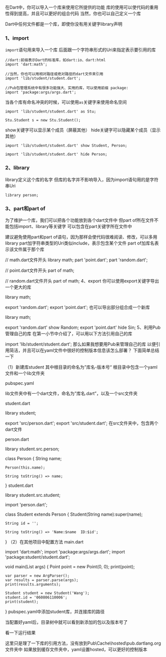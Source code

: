 在Dart中，你可以导入一个库来使用它所提供的功能
库的使用可以使代码的重用性得到提高，并且可以更好的组合代码
当然，你也可以自己定义一个库

Dart中任何文件都是一个库，即使你没有用关键字library声明

### 1、import
```import```语句用来导入一个库
后面跟一个字符串形式的Uri来指定表示要引用的库
```
//dart:前缀表示Dart的标准库，如dart:io、dart:html
import 'dart:math';

//当然，你也可以用相对路径或绝对路径的dart文件来引用
import 'lib/student/student.dart';

//Pub包管理系统中有很多功能强大、实用的库，可以使用前缀 package:
import 'package:args/args.dart';
```
当各个库有命名冲突的时候，可以使用```as```关键字来使用命名空间
```
import 'lib/student/student.dart' as Stu;

Stu.Student s = new Stu.Student();
```
show关键字可以显示某个成员（屏蔽其他）
hide关键字可以隐藏某个成员（显示其他）
```
import 'lib/student/student.dart' show Student, Person;

import 'lib/student/student.dart' hide Person;
```
### 2、library
library定义这个库的名字
但库的名字并不影响导入，因为import语句用的是字符串Uri
```
library person;
```
### 3、part和part of
为了维护一个库，我们可以把各个功能放到各个dart文件中
但part of所在文件不能包括import、library等关键字
可以包含在part关键字所在文件中

建议避免使用part和part of语句，因为那样会使代码很难阅读、修改，可以多用library
part加字符串类型的Uri类似include，表示包含某个文件
part of加库名表示该文件属于那个库

// math.dart文件开头
library math;
part 'point.dart';
part 'random.dart';

// point.dart文件开头
part of math;

// random.dart文件开头
part of math;
4、export
你可以使用export关键字导出一个更大的库

library math;

export 'random.dart';
export 'point.dart';
也可以导出部分组合成一个新库

library math;

export 'random.dart' show Random;
export 'point.dart' hide Sin;
5、利用Pub管理自己的库
在第一小节中介绍了，可以用以下方法引用自己的库

import 'lib/student/student.dart';
那么如果我想要用Pub来管理自己的库
以便引用简洁，并且可以在yaml文件中很好的控制版本信息该怎么部署？
下面简单总结一下

（1）新建库student
其中根目录的命名为”库名-版本号“
根目录中包含一个yaml文件和一个lib文件夹


pubspec.yaml


lib文件夹中有一个dart文件，命名为”库名.dart”，以及一个src文件夹


student.dart

library student;

export 'src/person.dart';
export 'src/student.dart';
在src文件夹中，包含两个dart文件


person.dart

library student.src.person;

class Person {
    String name;

    Person(this.name);

    String toString() => name;
}
student.dart

library student.src.student;

import 'person.dart';

class Student extends Person {
    Student(String name):super(name);

    String id = '';

    String toString() => 'Name:$name  ID:$id';
}
（2）在其他项目中配置方法
main.dart

import 'dart:math';
import 'package:args/args.dart';
import 'package:student/student.dart';

void main(List<String> args) {
    Point point = new Point(0, 0);
    print(point);

    var parser = new ArgParser();
    var results = parser.parse(args);
    print(results.arguments);

    Student student = new Student('Wang');
    student.id = '060806110006';
    print(student);
}
pubspec.yaml中添加student库，并连接库的路径


当配置好yaml后，目录树中就可以看到新添加的包以及版本号了


看一下运行结果



这里只是理了一下库的引用方法，没有放到Pub\Cache\hosted\pub.dartlang.org文件夹中
如果放到缓存文件夹中，yaml设置hosted，可以更好的控制版本